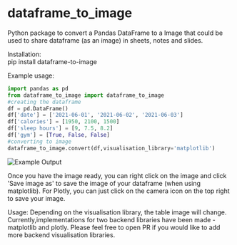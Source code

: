 # dataframe_to_image
Python package to convert a Pandas DataFrame to a Image that could be used to share dataframe (as an image) in sheets, notes and slides.

Installation:</br>
pip install dataframe-to-image

Example usage:

```python
import pandas as pd
from dataframe_to_image import dataframe_to_image
#creating the dataframe
df = pd.DataFrame()
df['date'] = ['2021-06-01', '2021-06-02', '2021-06-03']
df['calories'] = [1950, 2100, 1500]
df['sleep hours'] = [9, 7.5, 8.2]
df['gym'] = [True, False, False]
#converting to image
dataframe_to_image.convert(df,visualisation_library='matplotlib')
```
![Example Output](../main/images/example.png)

Once you have the image ready, you can right click on the image and click 'Save image as' to save the image of your dataframe (when using matplotlib). For Plotly, you can just click on the camera icon on the top right to save your image.

Usage:
Depending on the visualisation library, the table image will change. </br>
Currently,implementations for two backend libraries have been made - matplotlib and plotly. Please feel free to open PR if you would like to add more backend visualisation libraries.

